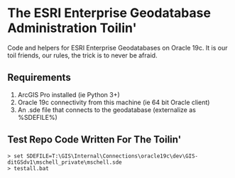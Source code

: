 # The ESRI Enterprise Geodatabase Administration Toilin'

Code and helpers for ESRI Enterprise Geodatabases on Oracle 19c.  It is our toil
friends, our rules, the trick is to never be afraid.

## Requirements

1. ArcGIS Pro installed (ie Python 3+)
2. Oracle 19c connectivity from this machine (ie 64 bit Oracle client)
3. An .sde file that connects to the geodatabase (externalize as %SDEFILE%)


## Test Repo Code Written For The Toilin'

```shell
> set SDEFILE=T:\GIS\Internal\Connections\oracle19c\dev\GIS-ditGSdv1\mschell_private\mschell.sde
> testall.bat
```



